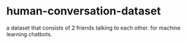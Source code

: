 # human-conversation-dataset
a dataset that consists of 2 friends talking to each other. for machine learning chatbots.
